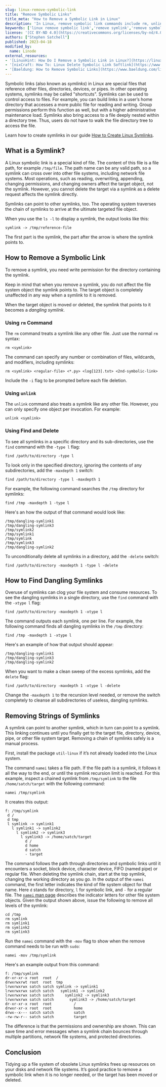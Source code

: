 ```yaml
---
slug: linux-remove-symbolic-link
title: "Remove Symbolic Links"
title_meta: "How to Remove a Symbolic Link in Linux"
description: 'In Linux, remove symbolic link commands include rm, unlink, and find. Learn how to remove symbolic links with each of the three commands.'
keywords: ['linux remove symbolic link','remove symlink','remove symbolic link','remove symlink linux','linux remove symlink','how to remove symbolic link','unlink in linux','how to remove a symbolic link','unlink linux','delete symbolic link']
license: '[CC BY-ND 4.0](https://creativecommons.org/licenses/by-nd/4.0)'
authors: ["Stephen Satchell"]
published: 2023-04-18
modified_by:
  name: Linode
external_resources:
- '[LinuxHint: How Do I Remove a Symbolic Link in Linux?](https://linuxhint.com/remove-symbolic-link-linux/)'
- '[nixCraft: How To: Linux Delete Symbolic Link Softlink](https://www.cyberciti.biz/faq/linux-remove-delete-symbolic-softlink-command/)'
- '[Baeldung: How to Remove Symbolic Links](https://www.baeldung.com/linux/remove-symbolic-links)'
---
```


Symbolic links (also known as *symlinks*) in Linux are special files that reference other files, directories, devices, or pipes. In other operating systems, symlinks may be called "shortcuts". Symlinks can be used to control access to files. For example, you can build links in a user’s home directory that accesses a more public file for reading and writing. Group permissions perform this function as well, but with a higher administrative maintenance load. Symlinks also bring access to a file deeply nested within a directory tree. Thus, users do not have to walk the file directory tree to access the file.

Learn how to create symlinks in our guide [How to Create Linux Symlinks](/docs/guides/linux-symlinks/).

## What is a Symlink?

A Linux symbolic link is a special kind of file. The content of this file is a file path, for example `/tmp/file`. The path name can be any valid path, so a symlink can cross over into other file systems, including network file systems. Most operations, such as reading, overwriting, appending, changing permissions, and changing owners affect the target object, not the symlink. However, you cannot delete the target via a symlink as a delete request affects the symlink directly.

Symlinks can point to other symlinks, too. The operating system traverses the chain of symlinks to arrive at the ultimate targeted file object.

When you use the `ls -l` to display a symlink, the output looks like this:

```output
symlink -> /tmp/reference-file
```

The first part is the symlink, the part after the arrow is where the symlink points to.

## How to Remove a Symbolic Link

To remove a symlink, you need write permission for the directory containing the symlink.

Keep in mind that when you remove a symlink, you do not affect the file system object the symlink points to. The target object is completely unaffected in any way when a symlink to it is removed.

When the target object is moved or deleted, the symlink that points to it becomes a *dangling symlink*.

### Using `rm` Command

The `rm` command treats a symlink like any other file. Just use the normal `rm` syntax:

```command
rm <symlink>
```

The command can specify any number or combination of files, wildcards, and modifiers, including symlinks:

```command
rm <symlink> <regular-file> <*.py> <log[123].txt> <2nd-symbolic-link>
```

Include the `-i` flag to be prompted before each file deletion.

### Using `unlink`

The `unlink` command also treats a symlink like any other file. However, you can only specify one object per invocation. For example:

```command
unlink <symlink>
```

### Using Find and Delete

To see all symlinks in a specific directory and its sub-directories, use the `find` command with the `-type l` flag:

```command
find /path/to/directory -type l
```

To look only in the specified directory, ignoring the contents of any subdirectories, add the `-maxdepth 1` switch:

```command
find /path/to/directory -type l -maxdepth 1
```

For example, the following command searches the `/tmp` directory for symlinks:

```command
find /tmp -maxdepth 1 -type l
```

Here's an how the output of that command would look like:

```output
/tmp/dangling-symlink1
/tmp/dangling-symlink3
/tmp/symlink2
/tmp/symlink1
/tmp/symlink
/tmp/symlink3
/tmp/dangling-symlink2
```

To unconditionally delete all symlinks in a directory, add the `-delete` switch:

```command
find /path/to/directory -maxdepth 1 -type l -delete
```

## How to Find Dangling Symlinks

Overuse of symlinks can clog your file system and consume resources. To see the dangling symlinks in a single directory, use the `find` command with the `-xtype l` flag:

```command
find /path/to/directory -maxdepth 1 -xtype l
```

The command outputs each symlink, one per line. For example, the following command finds all dangling symlinks in the `/tmp` directory:

```command
find /tmp -maxdepth 1 -xtype l
```

Here's an example of how that output should appear:

```output
/tmp/dangling-symlink1
/tmp/dangling-symlink3
/tmp/dangling-symlink2
```

When you want to make a clean sweep of the excess symlinks, add the `delete` flag:

```command
find /path/to/directory -maxdepth 1 -xtype l -delete
```

Change the `-maxdepth 1` to the recursion level needed, or remove the switch completely to cleanse all subdirectories of useless, dangling symlinks.

## Removing Strings of Symlinks

A symlink can point to another symlink, which in turn can point to a symlink. This linking continues until you finally get to the target file, directory, device, pipe, or other file system target. Removing a chain of symlinks safely is a manual process.

First, install the package `util-linux` if it’s not already loaded into the Linux system.

The command `namei` takes a file path. If the file path is a symlink, it follows it all the way to the end, or until the symlink recursion limit is reached. For this example, inspect a chained symlink from `/tmp/symlink` to the file `/home/satch/target` with the following command:

```command
namei /tmp/symlink
```

It creates this output:

```output
f: /tmp/symlink
 d /
 d tmp
 l symlink -> symlink1
   l symlink1 -> symlink2
     l symlink2 -> symlink3
       l symlink3 -> /home/satch/target
         d /
         d home
         d satch
         - target
```

The command follows the path through directories and symbolic links until it encounters a socket, block device, character device, FIFO (named pipe) or regular file. When deleting the symlink chain, start at the top symlink, changing the working directory as you go. In the output of the `namei` command, the first letter indicates the kind of file system object for that name. Here `d` stands for directory, `l` for symbolic link, and `-` for a regular file. The [`namei` man page](https://man7.org/linux/man-pages/man1/namei.1.html) describes the indicator letters for other file system objects. Given the output shown above, issue the following to remove all levels of the symlink:

```command
cd /tmp
rm symlink
rm symlink1
rm symlink2
rm symlink3
```

Run the `namei` command with the `-mov` flag to show when the remove command needs to be run with `sudo`:

```command
namei -mov /tmp/symlink
```

Here's an example output from this command:

```output
f: /tmp/symlink
dr-xr-xr-x root  root  /
drwxrwxrwt root  root  tmp
lrwxrwxrwx satch satch symlink -> symlink1
lrwxrwxrwx satch satch   symlink1 -> symlink2
lrwxrwxrwx satch satch     symlink2 -> symlink3
lrwxrwxrwx satch satch       symlink3 -> /home/satch/target
dr-xr-xr-x root  root          /
drwxr-xr-x root  root          home
drwx--x--- satch satch         satch
-rw-rw-r-- satch satch         target
```

The difference is that the permissions and ownership are shown. This can save time and error messages when a symlink chain bounces through multiple partitions, network file systems, and protected directories.

## Conclusion

Tidying up a file system of obsolete Linux symlinks frees up resources on your disks and network file systems. It’s good practice to remove a symbolic link when it is no longer needed, or the target has been moved or deleted.